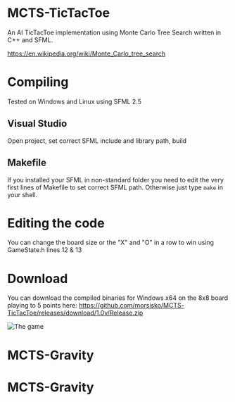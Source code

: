# MCTS-TicTacToe
An AI TicTacToe implementation using Monte Carlo Tree Search written in C++ and SFML.

https://en.wikipedia.org/wiki/Monte_Carlo_tree_search

# Compiling
Tested on Windows and Linux using SFML 2.5
## Visual Studio
Open project, set correct SFML include and library path, build
## Makefile
If you installed your SFML in non-standard folder you need to edit the very first lines of Makefile to set correct SFML path. Otherwise just type `make` in your shell.

# Editing the code
You can change the board size or the "X" and "O" in a row to win using GameState.h lines 12 & 13

# Download
You can download the compiled binaries for Windows x64 on the 8x8 board playing to 5 points here: https://github.com/morsisko/MCTS-TicTacToe/releases/download/1.0v/Release.zip

![The game](https://i.imgur.com/gQkiD4E.png)
# MCTS-Gravity
# MCTS-Gravity
